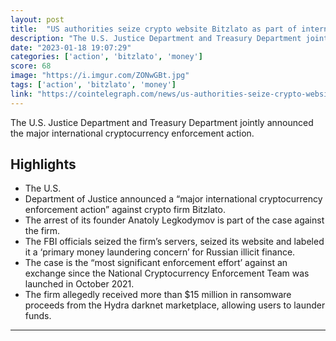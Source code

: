 ```yaml
---
layout: post
title:  "US authorities seize crypto website Bitzlato as part of international enforcement action"
description: "The U.S. Justice Department and Treasury Department jointly announced the major international cryptocurrency enforcement action."
date: "2023-01-18 19:07:29"
categories: ['action', 'bitzlato', 'money']
score: 68
image: "https://i.imgur.com/ZONwGBt.jpg"
tags: ['action', 'bitzlato', 'money']
link: "https://cointelegraph.com/news/us-authorities-seize-crypto-website-bizlato-as-part-of-international-enforcement-action"
---
```


The U.S. Justice Department and Treasury Department jointly announced the major international cryptocurrency enforcement action.

## Highlights

- The U.S.
- Department of Justice announced a “major international cryptocurrency enforcement action” against crypto firm Bitzlato.
- The arrest of its founder Anatoly Legkodymov is part of the case against the firm.
- The FBI officials seized the firm’s servers, seized its website and labeled it a ‘primary money laundering concern’ for Russian illicit finance.
- The case is the “most significant enforcement effort’ against an exchange since the National Cryptocurrency Enforcement Team was launched in October 2021.
- The firm allegedly received more than $15 million in ransomware proceeds from the Hydra darknet marketplace, allowing users to launder funds.

---
